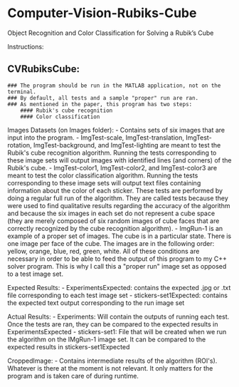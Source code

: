 # Computer-Vision-Rubiks-Cube
Object Recognition and Color Classification for Solving a Rubik’s Cube

Instructions:

## CVRubiksCube:
	### The program should be run in the MATLAB application, not on the terminal.
	### By default, all tests and a sample "proper" run are ran.
	### As mentioned in the paper, this program has two steps:
		#### Rubik's cube recognition
		#### Color classification

Images Datasets (on Images folder):
	- Contains sets of six images that are input into the program.
	- ImgTest-scale, ImgTest-translation, ImgTest-rotation, ImgTest-background, and ImgTest-lighting are meant to test the Rubik's cube recognition algorithm. Running the tests corresponding to these image sets will output images with identified lines (and corners) of the Rubik's cube.
	- ImgTest-color1, ImgTest-color2, and ImgTest-color3 are meant to test the color classification algorithm. Running the tests corresponding to these image sets will output text files containing information about the color of each sticker. These tests are performed by doing a regular full run of the algorithm. They are called tests because they were used to find qualitative results regarding the accuracy of the algorithm and because the six images in each set do not represent a cube space (they are merely composed of six random images of cube faces that are correctly recognized by the cube recognition algorithm).
	- ImgRun-1 is an example of a proper set of images. The cube is in a particular state. There is one image per face of the cube. The images are in the following order: yellow, orange, blue, red, green, white. All of these conditions are necessary in order to be able to feed the output of this program to my C++ solver program. This is why I call this a "proper run" image set as opposed to a test image set.


Expected Results:
	- ExperimentsExpected: contains the expected .jpg or .txt file corresponding to each test image set
	- stickers-set1Expected: contains the expected text output corresponding to the run image set


Actual Results:
	- Experiments: Will contain the outputs of running each test. Once the tests are ran, they can be compared to the expected results in ExperimentsExpected
	- stickers-set1: File that will be created when we run the algorithm on the IMgRun-1 image set. It can be compared to the expected results in stickers-set1Expected


CroppedImage:
	- Contains intermediate results of the algorithm (ROI's). Whatever is there at the moment is not relevant. It only matters for the program and is taken care of during runtime.
